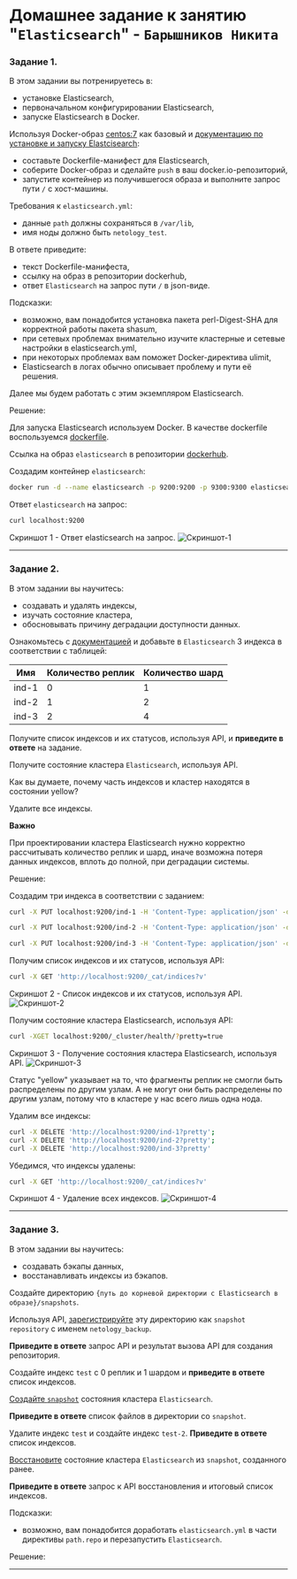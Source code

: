 # Домашнее задание к занятию "`Elasticsearch`" - `Барышников Никита`


### Задание 1. 

В этом задании вы потренируетесь в:

- установке Elasticsearch,
- первоначальном конфигурировании Elasticsearch,
- запуске Elasticsearch в Docker.

Используя Docker-образ [centos:7](https://hub.docker.com/_/centos) как базовый и 
[документацию по установке и запуску Elastcisearch](https://www.elastic.co/guide/en/elasticsearch/reference/current/targz.html):

- составьте Dockerfile-манифест для Elasticsearch,
- соберите Docker-образ и сделайте `push` в ваш docker.io-репозиторий,
- запустите контейнер из получившегося образа и выполните запрос пути `/` c хост-машины.

Требования к `elasticsearch.yml`:

- данные `path` должны сохраняться в `/var/lib`,
- имя ноды должно быть `netology_test`.

В ответе приведите:

- текст Dockerfile-манифеста,
- ссылку на образ в репозитории dockerhub,
- ответ `Elasticsearch` на запрос пути `/` в json-виде.

Подсказки:

- возможно, вам понадобится установка пакета perl-Digest-SHA для корректной работы пакета shasum,
- при сетевых проблемах внимательно изучите кластерные и сетевые настройки в elasticsearch.yml,
- при некоторых проблемах вам поможет Docker-директива ulimit,
- Elasticsearch в логах обычно описывает проблему и пути её решения.

Далее мы будем работать с этим экземпляром Elasticsearch.  

Решение:

Для запуска Elasticsearch используем Docker. В качестве dockerfile воспользуемся [dockerfile](./config/dockerfile).

Ссылка на образ `elasticsearch` в репозитории [dockerhub](https://hub.docker.com/layers/baryshnikovnv/elasticsearch/7.17.14_add_configs/images/sha256-c8704fb047fb4cf81b9f1b993603bfbf26501896471f5e0f090e5582d0edc0e3?context=explore).

Создадим контейнер `elasticsearch`:
```bash
docker run -d --name elasticsearch -p 9200:9200 -p 9300:9300 elasticsearch:7.17.14
```

Ответ `elasticsearch` на запрос:
```bash
curl localhost:9200
```
Скриншот 1 - Ответ elasticsearch на запрос.
![Скриншот-1](/BD-DEV-9/db/15.5-db-05-elasticsearch/img/15.5.1_Ответ_elasticsearch_на_запрос.png)

---

### Задание 2.

В этом задании вы научитесь:

- создавать и удалять индексы,
- изучать состояние кластера,
- обосновывать причину деградации доступности данных.

Ознакомьтесь с [документацией](https://www.elastic.co/guide/en/elasticsearch/reference/current/indices-create-index.html) 
и добавьте в `Elasticsearch` 3 индекса в соответствии с таблицей:

| Имя | Количество реплик | Количество шард |
|-----|-------------------|-----------------|
| ind-1| 0 | 1 |
| ind-2 | 1 | 2 |
| ind-3 | 2 | 4 |

Получите список индексов и их статусов, используя API, и **приведите в ответе** на задание.

Получите состояние кластера `Elasticsearch`, используя API.

Как вы думаете, почему часть индексов и кластер находятся в состоянии yellow?

Удалите все индексы.

**Важно**

При проектировании кластера Elasticsearch нужно корректно рассчитывать количество реплик и шард,
иначе возможна потеря данных индексов, вплоть до полной, при деградации системы.

Решение:

Создадим три индекса в соответствии с заданием:
```bash
curl -X PUT localhost:9200/ind-1 -H 'Content-Type: application/json' -d'{ "settings": { "number_of_shards": 1,  "number_of_replicas": 0 }}'
```

```bash
curl -X PUT localhost:9200/ind-2 -H 'Content-Type: application/json' -d'{ "settings": { "number_of_shards": 2,  "number_of_replicas": 1 }}'
```

```bash
curl -X PUT localhost:9200/ind-3 -H 'Content-Type: application/json' -d'{ "settings": { "number_of_shards": 4,  "number_of_replicas": 2 }}'
```

Получим список индексов и их статусов, используя API:
```bash
curl -X GET 'http://localhost:9200/_cat/indices?v'
```

Скриншот 2 - Список индексов и их статусов, используя API.
![Скриншот-2](/BD-DEV-9/db/15.5-db-05-elasticsearch/img/15.5.2.1_Список_индексов_и_их_статусов,_используя_API.png)

Получим состояние кластера Elasticsearch, используя API:
```bash
curl -XGET localhost:9200/_cluster/health/?pretty=true
```

Скриншот 3 - Получение состояния кластера Elasticsearch, используя API.
![Скриншот-3](/BD-DEV-9/db/15.5-db-05-elasticsearch/img/15.5.2.2_Получение_состояния_кластера_Elasticsearch,_используя_API.png)

Статус "yellow" указывает на то, что фрагменты реплик не смогли быть распределены по другим узлам. А не могут они быть распределены по другим узлам, потому что в кластере у нас всего лишь одна нода.

Удалим все индексы:

```bash
curl -X DELETE 'http://localhost:9200/ind-1?pretty';
curl -X DELETE 'http://localhost:9200/ind-2?pretty';
curl -X DELETE 'http://localhost:9200/ind-3?pretty'
```

Убедимся, что индексы удалены:
```bash
curl -X GET 'http://localhost:9200/_cat/indices?v'
```

Скриншот 4 - Удаление всех индексов.
![Скриншот-4](/BD-DEV-9/db/15.5-db-05-elasticsearch/img/15.5.2.3_Удаление_всех_индексов.png)

---

### Задание 3.

В этом задании вы научитесь:

- создавать бэкапы данных,
- восстанавливать индексы из бэкапов.

Создайте директорию `{путь до корневой директории с Elasticsearch в образе}/snapshots`.

Используя API, [зарегистрируйте](https://www.elastic.co/guide/en/elasticsearch/reference/current/snapshots-register-repository.html#snapshots-register-repository) 
эту директорию как `snapshot repository` c именем `netology_backup`.

**Приведите в ответе** запрос API и результат вызова API для создания репозитория.

Создайте индекс `test` с 0 реплик и 1 шардом и **приведите в ответе** список индексов.

[Создайте `snapshot`](https://www.elastic.co/guide/en/elasticsearch/reference/current/snapshots-take-snapshot.html) 
состояния кластера `Elasticsearch`.

**Приведите в ответе** список файлов в директории со `snapshot`.

Удалите индекс `test` и создайте индекс `test-2`. **Приведите в ответе** список индексов.

[Восстановите](https://www.elastic.co/guide/en/elasticsearch/reference/current/snapshots-restore-snapshot.html) состояние
кластера `Elasticsearch` из `snapshot`, созданного ранее. 

**Приведите в ответе** запрос к API восстановления и итоговый список индексов.

Подсказки:

- возможно, вам понадобится доработать `elasticsearch.yml` в части директивы `path.repo` и перезапустить `Elasticsearch`.

Решение:



---